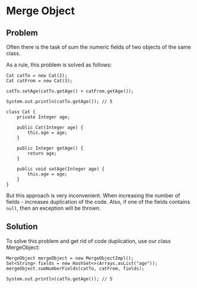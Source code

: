 # Merge Object

## Problem

Often there is the task of sum the numeric fields of two objects of the same class.

As a rule, this problem is solved as follows:

```
Cat catTo = new Cat(2);
Cat catFrom = new Cat(3);

catTo.setAge(catTo.getAge() + catFrom.getAge());

System.out.println(catTo.getAge()); // 5

class Cat {
    private Integer age;

    public Cat(Integer age) {
        this.age = age;
    }

    public Integer getAge() {
        return age;
    }

    public void setAge(Integer age) {
        this.age = age;
    }
}
```

But this approach is very inconvenient. When increasing the number of fields - 
increases duplication of the code. 
Also, if one of the fields contains `null`, then an exception will be thrown.

## Solution

To solve this problem and get rid of code duplication, use our class MergeObject:

```
MergeObject mergeObject = new MergeObjectImpl();
Set<String> fields = new HashSet<>(Arrays.asList("age"));
mergeObject.sumNumberFields(catTo, catFrom, fields);

System.out.println(catTo.getAge()); // 5
```